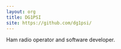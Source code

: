```yaml
---
layout: org
title: DG1PSI
site: https://github.com/dg1psi/
---
```

Ham radio operator and software developer.
